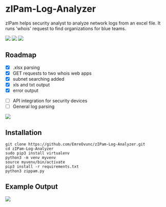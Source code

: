 # zIPam-Log-Analyzer
zIPam helps security analyst to analyze network logs from an excel file. It runs 'whois' request to find organizations for blue teams.

[![](https://img.shields.io/github/issues/EmreOvunc/zIPam-Log-Analyzer)](https://github.com/EmreOvunc/zIPam-Log-Analyzer/issues)
[![](https://img.shields.io/github/stars/EmreOvunc/zIPam-Log-Analyzer)](https://github.com/EmreOvunc/zIPam-Log-Analyzer/stargazers)
[![](https://img.shields.io/github/forks/EmreOvunc/zIPam-Log-Analyzer)](https://github.com/EmreOvunc/zIPam-Log-Analyzer/network/members)

## Roadmap
+ [x] .xlsx parsing
+ [x] GET requests to two whois web apps
+ [x] subnet searching added
+ [x] xls and txt output 
+ [x] error output 
- [ ] API integration for security devices
- [ ] General log parsing

![](https://emreovunc.com/projects/harry_parser.jpg)

## Installation
```
git clone https://github.com/EmreOvunc/zIPam-Log-Analyzer.git
cd zIPam-Log-Analyzer
sudo pip3 install virtualenv
python3 -m venv myvenv
source myvenv/bin/activate
pip3 install -r requirements.txt
python3 zippam.py
```

## Example Output
![](https://emreovunc.com/projects/zippam_console.png)
